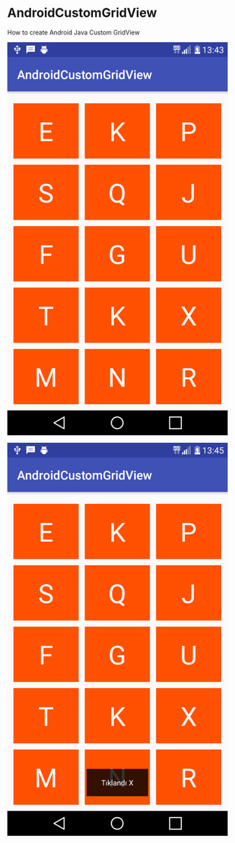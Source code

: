 # AndroidCustomGridView
How to create Android Java Custom GridView

![Alt text](https://github.com/harunkor/AndroidCustomGridView/blob/master/device-2017-09-08-134143.png?raw=true"")

![Alt text](https://github.com/harunkor/AndroidCustomGridView/blob/master/device-2017-09-08-134252.png?raw=true"")
